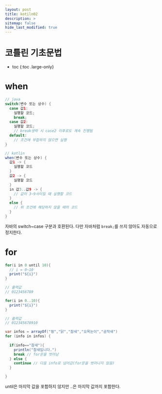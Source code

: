 ```yaml
---
layout: post
title: kotiln02
description: >
sitemap: false
hide_last_modified: true
---
```

# 코틀린 기초문법

* toc
{:toc .large-only}

# when

```java
// java
switch(변수 또는 상수) {
  case 값1:
    실행할 코드;
    break;
  case 값2:
    실행할 코드;
    // break생략 시 case2 이후로도 계속 진행됨
  default:
    // 조건에 부합하지 않으면 실행
}

// kotlin
when(변수 또는 상수) {
  값1 -> {
    실행할 코드
  }
  값2 -> {
    실행할 코드
  }
  in 값3..값9 -> { 
    // 값이 3~9사이일 때 실행할 코드
  }
  else {
    // 위 조건에 해당하지 않을 때의 코드
  }
}
```

자바의 switch~case 구분과 호환된다. 다만 자바처럼 `break;`를 쓰지 않아도 자동으로 정지한다.

# for

```java
for(i in 0 until 10){ 
  // i = 0~10
  print("${i}")
}

// 출력값
// 0123456789

for(i in 0..10){ 
  print("${i}")
}

// 출력값
// 012345678910

var infos = arrayOf("꿩","닭","참새","오목눈이","공작새")
for (info in infos) {
  
  if(info=="참새"){
    println("참새입니다.")
    break // for문을 벗어남
  } else {
    continue // 다음 info로 넘어감(for문을 벗어나지 않음)
  }

}
```

until은 마지막 값을 포함하지 않지만 ..은 마지막 값까지 포함한다.